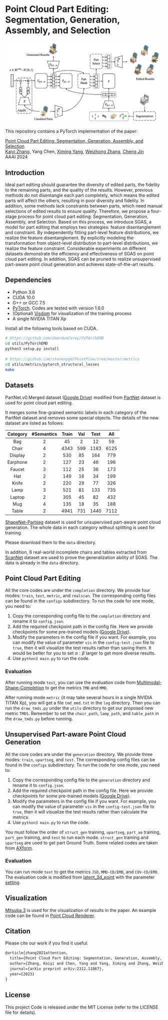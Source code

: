 # Point Cloud Part Editing: Segmentation, Generation, Assembly, and Selection

![](docs/teaser.png)

This repository contains a PyTorch implementation of the paper:

[Point Cloud Part Editing: Segmentation, Generation, Assembly, and Selection](https://arxiv.org/abs/2312.11867)
<br>
[Kaiyi Zhang](https://scholar.google.com/citations?user=2F1aJh4AAAAJ&hl=zh-CN),
Yang Chen,
[Ximing Yang](https://symenyang.github.io/),
[Weizhong Zhang](https://weizhonz.github.io/),
[Cheng Jin](https://faculty.fudan.edu.cn/jc/zh_CN/index.htm)
<br>
AAAI 2024

## Introduction

Ideal part editing should guarantee the diversity of edited parts, the fidelity to the remaining parts, and the quality of the results. However, previous methods do not disentangle each part completely, which means the edited parts will affect the others, resulting in poor diversity and fidelity. In addition, some methods lack constraints between parts, which need manual selections of edited results to ensure quality. Therefore, we propose a four-stage process for point cloud part editing: Segmentation, Generation, Assembly, and Selection. Based on this process, we introduce SGAS, a model for part editing that employs two strategies: feature disentanglement and constraint. By independently fitting part-level feature distributions, we realize the feature disentanglement. By explicitly modeling the transformation from object-level distribution to part-level distributions, we realize the feature constraint. Considerable experiments on different datasets demonstrate the efficiency and effectiveness of SGAS on point cloud part editing. In addition, SGAS can be pruned to realize unsupervised part-aware point cloud generation and achieves state-of-the-art results.

## Dependencies

- Python 3.6
- CUDA 10.0
- G++ or GCC 7.5
- [PyTorch](https://pytorch.org/). Codes are tested with version 1.6.0
- (Optional) [Visdom](https://github.com/fossasia/visdom/) for visualization of the training process
- A single NVIDIA TITAN Xp

Install all the following tools based on CUDA.
```bash
# https://github.com/daerduoCarey/PyTorchEMD
cd utils/PyTorchEMD
python3 setup.py install

# https://github.com/stevenygd/PointFlow/tree/master/metrics
cd utils/metrics/pytorch_structural_losses
make
```

## Datasets

PartNet.v0.Merged dataset ([Google Drive](https://drive.google.com/file/d/1g8u5bkmfwg_-mPsVqnEvoI4XIOIC9CCN/view?usp=sharing)) modified from [PartNet](https://partnet.cs.stanford.edu/) dataset is used for point cloud part editing.

It merges some fine-grained semantic labels in each category of the PartNet dataset and removes some special objects. The details of the new dataset are listed as follows:

| Category | #Semantics | Train | Val | Test | All |
| :-: | :-: | :-: | :-: | :-: | :-: |
| Bag | 2 | 45 | 2 | 12 | 59 |
| Chair | 4 | 4343 | 599 | 1183 | 6125 |
| Display | 2 | 530 | 85 | 164 | 779 |
| Earphone | 2 | 127 | 23 | 46 | 196 |
| Faucet | 3 | 112 | 25 | 36 | 173 |
| Hat | 2 | 149 | 16 | 34 | 199 |
| Knife | 2 | 220 | 29 | 77 | 326 |
| Lamp | 3 | 521 | 81 | 133 | 735 |
| Laptop | 2 | 305 | 45 | 82 | 432 |
| Mug | 4 | 135 | 18 | 35 | 188 |
| Table | 2 | 4941 | 731 | 1440 | 7112 |

[ShapeNet-Partseg](https://cs.stanford.edu/~ericyi/project_page/part_annotation/) dataset is used for unsupervised part-aware point cloud generation. The whole data in each category without splitting is used for training.

Please download them to the `data` directory.

In addition, 6 real-world incomplete chairs and tables extracted from [ScanNet](http://www.scan-net.org/) dataset are used to prove the generalization ability of SGAS. The data is already in the `data` directory.

## Point Cloud Part Editing

All the core codes are under the `completion` directory. We provide four modes:  `train`, `test`, `metric`, and `realscan`. The corresponding config files can be found in the `configs` subdirectory. To run the code for one mode, you need to:

1. Copy the corresponding config file to the `completion` directory and rename it to `config.json`.
2. Add the required checkpoint path in the config file. Here we provide checkpoints for some pre-trained models ([Google Drive](https://drive.google.com/file/d/1QC-JkKWTJaNnUKcJdsOJhrX7zlpWn_rZ/view?usp=sharing)).
3. Modify the parameters in the config file if you want. For example, you can modify the value of parameter `vis` in the `config-test.json` file to `true`, then it will visualize the test results rather than saving them. It would be better for you to set $\alpha:\beta$ larger to get more diverse results.
4. Use `python3 main.py` to run the code.

### Evaluation

After running mode `test`, you can use the evaluation code from [Multimodal-Shape-Completion](https://github.com/ChrisWu1997/Multimodal-Shape-Completion) to get the metrics `TMD` and `MMD`.

After running mode `metric` (it may take several hours in a single NVIDIA TITAN Xp), you will get a file `tmd_mmd.txt` in the `log` directory. Then you can run the `draw_tmds.py` under the `utils` directory to get our proposed new metric `TMDS`. Remember to set the `chair_path`, `lamp_path`, and `table_path` in the `draw_tmds.py` before running.

## Unsupervised Part-aware Point Cloud Generation

All the core codes are under the `generation` directory. We provide three modes:  `train`, `upartseg`, and `test`. The corresponding config files can be found in the `configs` subdirectory. To run the code for one mode, you need to:

1. Copy the corresponding config file to the `generation` directory and rename it to `config.json`.
2. Add the required checkpoint path in the config file. Here we provide checkpoints for some pre-trained models ([Google Drive](https://drive.google.com/file/d/104sD0tea6PBLhXcktp6rdfJ5h3agSv6Y/view?usp=sharing)).
3. Modify the parameters in the config file if you want. For example, you can modify the value of parameter `vis` in the `config-test.json` file to `true`, then it will visualize the test results rather than calculate the metrics.
4. Use `python3 main.py` to run the code.

You must follow the order of `struct_gen` training, `upartseg`, `part_ae` training, `part_gen` training, and `test` to run each mode. `struct_gen` training and `upartseg` are used to get part Ground Truth. Some related codes are taken from [AXform](https://github.com/kaiyizhang/AXform).

### Evaluation

You can run mode `test` to get the metrics `JSD`, `MMD-CD/EMD`, and `COV-CD/EMD`. The evaluation code is modified from [latent_3d_point](https://github.com/optas/latent_3d_points) with the parameter [setting](https://github.com/optas/latent_3d_points/blob/master/notebooks/compute_evaluation_metrics.ipynb).

## Visualization

[Mitsuba 3](https://www.mitsuba-renderer.org/) is used for the visualization of results in the paper. An example code can be found in [Point Cloud Renderer](https://github.com/zekunhao1995/PointFlowRenderer/).

## Citation

Please cite our work if you find it useful:
```latex
@article{zhang2021attention,
  title={Point Cloud Part Editing: Segmentation, Generation, Assembly, and Selection},
  author={Zhang, Kaiyi and Chen, Yang and Yang, Ximing and Zhang, Weizhong and Jin, Cheng},
  journal={arXiv preprint arXiv:2312.11867},
  year={2023}
}
```

## License

This project Code is released under the MIT License (refer to the LICENSE file for details).